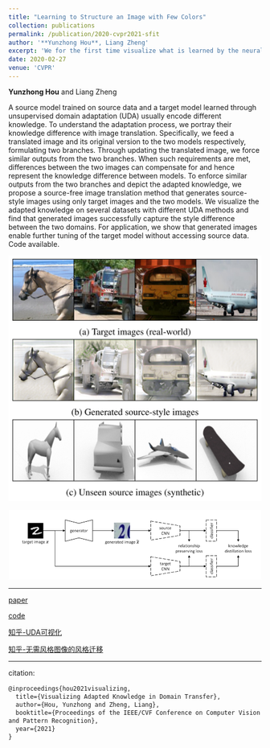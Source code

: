 ```yaml
---
title: "Learning to Structure an Image with Few Colors"
collection: publications
permalink: /publication/2020-cvpr2021-sfit
author: '**Yunzhong Hou**, Liang Zheng'
excerpt: 'We for the first time visualize what is learned by the neural networks during domain adaptation. The proposed approach also for the first time enables neural style transfer in the absence of style images. '
date: 2020-02-27
venue: 'CVPR'
---
```

**Yunzhong Hou** and Liang Zheng


A source model trained on source data and a target model learned through unsupervised domain adaptation (UDA) usually encode different knowledge. To understand the adaptation process, we portray their knowledge difference with image translation. Specifically, we feed a translated image and its original version to the two models respectively, formulating two branches. Through updating the translated image, we force similar outputs from the two branches. When such requirements are met, differences between the two images can compensate for and hence represent the knowledge difference between models. To enforce similar outputs from the two branches and depict the adapted knowledge, we propose a source-free image translation method that generates source-style images using only target images and the two models. We visualize the adapted knowledge on several datasets with different UDA methods and find that generated images successfully capture the style difference between the two domains. For application, we show that generated images enable further tuning of the target model without accessing source data. Code available.

![alt text](/images/cvpr2021_demo.png "Visualization results of the adapted knowledge.")

![alt text](/images/cvpr2021_pipeline.png "System overview of source-free image translation.")


---
[paper](https://arxiv.org/abs/2104.10602)

[code](https://github.com/hou-yz/DA_visualization)

[知乎-UDA可视化](https://zhuanlan.zhihu.com/p/369252839)

[知乎-无需风格图像的风格迁移](https://zhuanlan.zhihu.com/p/371101640)

---
citation:
```
@inproceedings{hou2021visualizing,
  title={Visualizing Adapted Knowledge in Domain Transfer},
  author={Hou, Yunzhong and Zheng, Liang},
  booktitle={Proceedings of the IEEE/CVF Conference on Computer Vision and Pattern Recognition},
  year={2021}
}
```